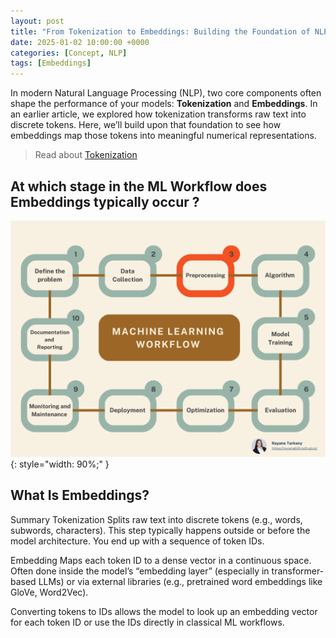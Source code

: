 ```yaml
---
layout: post
title: "From Tokenization to Embeddings: Building the Foundation of NLP"
date: 2025-01-02 10:00:00 +0000
categories: [Concept, NLP]
tags: [Embeddings]
---
```


In modern Natural Language Processing (NLP), two core components often shape the performance of your models: **Tokenization** and **Embeddings**. In an earlier article, we explored how tokenization transforms raw text into discrete tokens. 
Here, we’ll build upon that foundation to see how embeddings map those tokens into meaningful numerical representations. 
> Read about [Tokenization](https://duckduckgo.com)

## At which stage in the ML Workflow does Embeddings typically occur ? 
![AI_Agents](/articles_img/Tokenization/ML_Flow.png){: style="width: 90%;" }


## What Is Embeddings?






Summary
Tokenization
Splits raw text into discrete tokens (e.g., words, subwords, characters).
This step typically happens outside or before the model architecture. You end up with a sequence of token IDs.

Embedding
Maps each token ID to a dense vector in a continuous space.
Often done inside the model’s “embedding layer” (especially in transformer-based LLMs) or via external libraries (e.g., pretrained word embeddings like GloVe, Word2Vec).

Converting tokens to IDs allows the model to look up an embedding vector for each token ID or use the IDs directly in classical ML workflows.